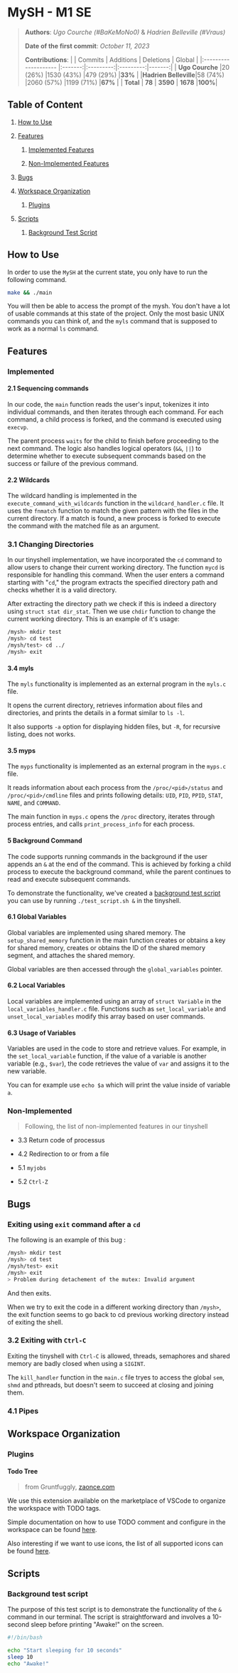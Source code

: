 # MySH - M1 SE

> **Authors**: *Ugo Courche (#BaKeMoNo0)* & *Hadrien Belleville (#Vraus)*
>
> **Date of the first commit**: *October 11, 2023*
>
> **Contributions**:
> |                      | Commits | Additions | Deletions | Global |
> |:-------------------- |:-------:|:---------:|:---------:|-------:|
> | **Ugo Courche**      |20 (26%) |1530 (43%) |479 (29%)  |**33%** |
> |**Hadrien Belleville**|58 (74%) |2060 (57%) |1199 (71%) |**67%** |
> | **Total**            |  **78** |  **3590** |  **1678** |**100%**|

## Table of Content

1. [How to Use](#how-to-use)

1. [Features](#features)

    1. [Implemented Features](#implemented)

    1. [Non-Implemented Features](#non-implemented)

1. [Bugs](#bugs)

1. [Workspace Organization](#workspace-organization)

    1. [Plugins](#plugins)

1. [Scripts](#scripts)

    1. [Background Test Script](#background-test-script)

## How to Use

In order to use the `MySH` at the current state, you only have to run the following command.

```bash
make && ./main
```

You will then be able to access the prompt of the mysh. You don't have a lot of usable commands at this state of the project. Only the most basic UNIX commands you can think of, and the `myls` command that is supposed to work as a normal `ls` command.

## Features

### Implemented

#### 2.1 Sequencing commands

In our code, the `main` function reads the user's input, tokenizes it into individual commands, and then iterates through each command. For each command, a child process is forked, and the command is executed using `execvp`.

The parent process `waits` for the child to finish before proceeding to the next command. The logic also handles logical operators (`&&`, `||`) to determine whether to execute subsequent commands based on the success or failure of the previous command.

#### 2.2 Wildcards

The wildcard handling is implemented in the `execute_command_with_wildcards` function in the `wildcard_handler.c` file. It uses the `fnmatch` function to match the given pattern with the files in the current directory. If a match is found, a new process is forked to execute the command with the matched file as an argument.

### 3.1 Changing Directories

In our tinyshell implementation, we have incorporated the `cd` command to allow users to change their current working directory. The function `mycd` is responsible for handling this command. When the user enters a command starting with "`cd`," the program extracts the specified directory path and checks whether it is a valid directory.

After extracting the directory path we check if this is indeed a directory using `struct stat dir_stat`. Then we use `chdir` function to change the current working directory. This is an example of it's usage:

```bash
/mysh> mkdir test
/mysh> cd test
/mysh/test> cd ../
/mysh> exit
```

#### 3.4 myls

The `myls` functionality is implemented as an external program in the `myls.c` file.

It opens the current directory, retrieves information about files and directories, and prints the details in a format similar to `ls -l`.

It also supports `-a` option for displaying hidden files, but `-R`, for recursive listing, does not works.

#### 3.5 myps

The `myps` functionality is implemented as an external program in the `myps.c` file.

It reads information about each process from the `/proc/<pid>/status` and `/proc/<pid>/cmdline` files and prints following details: `UID`, `PID`, `PPID`, `STAT`, `NAME`, and `COMMAND`.

The main function in `myps.c` opens the `/proc` directory, iterates through process entries, and calls `print_process_info` for each process.

#### 5 Background Command

The code supports running commands in the background if the user appends an `&` at the end of the command. This is achieved by forking a child process to execute the background command, while the parent continues to read and execute subsequent commands.

To demonstrate the functionality, we've created a [background test script](#background-test-script) you can use by running `./test_script.sh &` in the tinyshell.

#### 6.1 Global Variables

Global variables are implemented using shared memory. The `setup_shared_memory` function in the main function creates or obtains a key for shared memory, creates or obtains the ID of the shared memory segment, and attaches the shared memory.

Global variables are then accessed through the `global_variables` pointer.

#### 6.2 Local Variables

Local variables are implemented using an array of `struct Variable` in the `local_variables_handler.c` file. Functions such as `set_local_variable` and `unset_local_variables` modify this array based on user commands.

#### 6.3 Usage of Variables

Variables are used in the code to store and retrieve values. For example, in the `set_local_variable` function, if the value of a variable is another variable (e.g., `$var`), the code retrieves the value of `var` and assigns it to the new variable.

You can for example use `echo $a` which will print the value inside of variable `a`.

### Non-Implemented

> Following, the list of non-implemented features in our tinyshell

+ 3.3 Return code of processus

+ 4.2 Redirection to or from a file

+ 5.1 `myjobs`

+ 5.2 `Ctrl-Z`

## Bugs

### Exiting using `exit` command after a `cd`

The following is an example of this bug :

```bash
/mysh> mkdir test
/mysh> cd test
/mysh/test> exit
/mysh> exit
> Problem during detachement of the mutex: Invalid argument
```

And then exits.

When we try to exit the code in a different working directory than `/mysh>`, the exit function seems to go back to cd previous working directory instead of exiting the shell.

### 3.2 Exiting with `Ctrl-C`

Exiting the tinyshell with `Ctrl-C` is allowed, threads, semaphores and shared memory are badly closed when using a `SIGINT`.

The `kill_handler` function in the `main.c` file tryes to access the global `sem`, `shmd` and pthreads, but doesn't seem to succeed at closing and joining them.

### 4.1 Pipes

## Workspace Organization

### Plugins

#### Todo Tree

> from Gruntfuggly, [zaonce.com](https://www.zaonce.com/cgi-bin/blog.pl)

We use this extension available on the marketplace of VSCode to organize the workspace with TODO tags.

Simple documentation on how to use TODO comment and configure in the workspace can be found [here](https://thomasventurini.com/articles/the-best-way-to-work-with-todos-in-vscode/).

Also interesting if we want to use icons, the list of all supported icons can be found [here](https://microsoft.github.io/vscode-codicons/dist/codicon.html).

## Scripts

### Background test script

The purpose of this test script is to demonstrate the functionality of the `&` command in our terminal. The script is straightforward and involves a 10-second sleep before printing "Awake!" on the screen.

```bash
#!/bin/bash

echo "Start sleeping for 10 seconds"
sleep 10
echo "Awake!"
```
